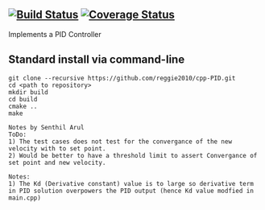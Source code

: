 [![Build Status](https://travis-ci.org/reggie2010/cpp-PID.svg?branch=master)](https://travis-ci.org/reggie2010/cpp-PID)
[![Coverage Status](https://coveralls.io/repos/github/reggie2010/cpp-PID/badge.svg?branch=master)](https://coveralls.io/github/reggie2010/cpp-PID?branch=master)
---

Implements a PID Controller

## Standard install via command-line
```
git clone --recursive https://github.com/reggie2010/cpp-PID.git
cd <path to repository>
mkdir build
cd build
cmake ..
make

Notes by Senthil Arul
ToDo: 
1) The test cases does not test for the convergance of the new velocity with to set point.
2) Would be better to have a threshold limit to assert Convergance of set point and new velocity.

Notes: 
1) The Kd (Derivative constant) value is to large so derivative term in PID solution overpowers the PID output (hence Kd value modfied in main.cpp)
  
